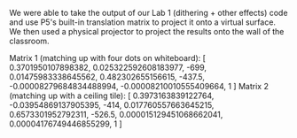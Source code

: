 We were able to take the output of our Lab 1 (dithering + other effects) code and use P5's built-in translation matrix to project it onto a virtual surface. We then used a physical projector to project the results onto the wall of the classroom.

Matrix 1 (matching up with four dots on whiteboard): [ 0.3701950107898382, 0.025322592608183977, -699, 0.01475983338645562, 0.482302655156615, -437.5, -0.00008279684834488994, -0.00008210010555409664, 1 ]
Matrix 2 (matching up with a ceiling tile): [ 0.3973163839122764, -0.03954869137905395, -414, 0.017760557663645215, 0.6573301952792311, -526.5, 0.000015129451068662041, 0.00004176749446855299, 1 ]